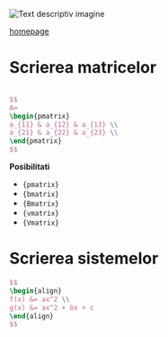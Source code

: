<script id="MathJax-script" async src="https://cdn.jsdelivr.net/npm/mathjax@3/es5/tex-mml-chtml.js"></script>

![Text descriptiv imagine](https://metricop.com/cdn/shop/articles/trimble-total-station.jpg?v=1677673954&width=720)

[homepage](index.md)  

# Scrierea matricelor

```LaTex

$$
A=
\begin{pmatrix}
a_{11} & a_{12} & a_{13} \\
a_{21} & a_{22} & a_{23} \\
\end{pmatrix}
$$
```

**Posibilitati**

- `{pmatrix}`
- `{bmatrix}`
- `{Bmatrix}`
- `{vmatrix}`
- `{Vmatrix}`

# Scrierea sistemelor

```LaTex
$$
\begin{align}
f(x) &= ax^2 \\
g(x) &= ax^2 + bx + c
\end{align}
$$
```
